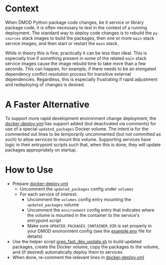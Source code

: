 # Context

When DMOD Python package code changes, be it service or library package code, it is often necessary to test in the context of a running deployment.  The standard way to deploy code changes is to rebuild the `py-sources` stack images to build the packages, then one or more `main` stack service images, and then start or restart the `main` stack.

While in theory this is fine, practically it can be less than ideal.  This is especially true if something present in some of the related `main` stack service images cause the image rebuild time to take more than a few seconds.  This can happen, for example, if there needs to be an elongated dependency conflict resolution process for transitive external dependencies.  Regardless, this is especially frustrating if rapid adjustment and redeploying of changes is desired.

# A Faster Alternative

To support more rapid development environment change deployment, the
[docker-deploy.yml](../docker/main/docker-deploy.yml) has support added (but deactivated via comments) for use of a special `updated_packages` Docker volume.  The intent is for the commented out lines to be temporarily uncommented (but not committed as such) to allow services to mount this volume.  Supporting services have logic in their entrypoint scripts such that, when this is done, they will update packages appropriately on startup.

# How to Use

* Prepare [docker-deploy.yml](../docker/main/docker-deploy.yml)
  * Uncomment the `updated_packages` config under `volumes`
  * For each service of interest:
    * Uncomment the `volumes` config entry mounting the `updated_packages` volume
    * Uncomment the `environment` config entry that indicates where the volume is mounted in the container to the service's entrypoint script
    * Make sure `UPDATED_PACKAGES_CONTAINER_DIR` is set properly in your DMOD environment config (see the [example.env](../example.env) file for details)
* Use the helper script [prep_fast_dev_update.sh](../scripts/prep_fast_dev_update.sh) to build updated packages, create the Docker volume, copy the packages to the volume, and (if desired) automatically deploy them to services
* When done, re-comment the relevant lines in [docker-deploy.yml](../docker/main/docker-deploy.yml)